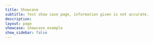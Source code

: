```yaml
---
title: Showcase
subtitle: Test show case page, information given is not accurate.
description: 
layout: page
showcase: showcase_example
show_sidebar: false
---
```


